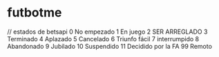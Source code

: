 # futbotme

// estados de betsapi
0	No empezado
1	En juego
2	SER ARREGLADO
3	Terminado
4	Aplazado
5	Cancelado
6	Triunfo fácil
7	interrumpido
8	Abandonado
9	Jubilado
10	Suspendido
11	Decidido por la FA
99	Remoto